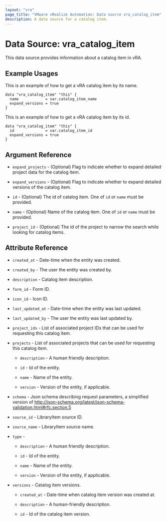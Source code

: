 ```yaml
---
layout: "vra"
page_title: "VMware vRealize Automation: Data source vra_catalog_item"
description: A data source for a catalog item.
---
```


# Data Source: vra\_catalog\_item

This data source provides information about a catalog item in vRA.

## Example Usages

This is an example of how to get a vRA catalog item by its name.

```hcl
data "vra_catalog_item" "this" {
  name            = var.catalog_item_name
  expand_versions = true
}
```

This is an example of how to get a vRA catalog item by its id.

```hcl
data "vra_catalog_item" "this" {
  id              = var.catalog_item_id
  expand_versions = true
}
```


## Argument Reference

* `expand_projects` - (Optional) Flag to indicate whether to expand detailed project data for the catalog item.

* `expand_versions` - (Optional) Flag to indicate whether to expand detailed versions of the catalog item.

* `id` - (Optional) The id of catalog item. One of `id` or `name` must be provided.

* `name` - (Optional) Name of the catalog item. One of `id` or `name` must be provided.

* `project_id` - (Optional) The id of the project to narrow the search while looking for catalog items.

## Attribute Reference

* `created_at` - Date-time when the entity was created.

* `created_by` - The user the entity was created by.

* `description` - Catalog item description.

* `form_id` - Form ID.

* `icon_id` - Icon ID.

* `last_updated_at` - Date-time when the entity was last updated.

* `last_updated_by` - The user the entity was last updated by.

* `project_ids` - List of associated project IDs that can be used for requesting this catalog item.

* `projects` - List of associated projects that can be used for requesting this catalog item.

    * `description` - A human friendly description.
    
    * `id` - Id of the entity.
    
    * `name` - Name of the entity.
    
    * `version` - Version of the entity, if applicable.

* `schema` - Json schema describing request parameters, a simplified version of http://json-schema.org/latest/json-schema-validation.html#rfc.section.5

* `source_id` - LibraryItem source ID.

* `source_name` - LibraryItem source name.

* `type` - 

    * `description` - A human friendly description.
        
    * `id` - Id of the entity.
        
    * `name` - Name of the entity.
        
    * `version` - Version of the entity, if applicable.

* `versions` - Catalog item versions.

    * `created_at` - Date-time when catalog item version was created at.
    
    * `description` - A human-friendly description.
    
    * `id` - Id of the catalog item version.
